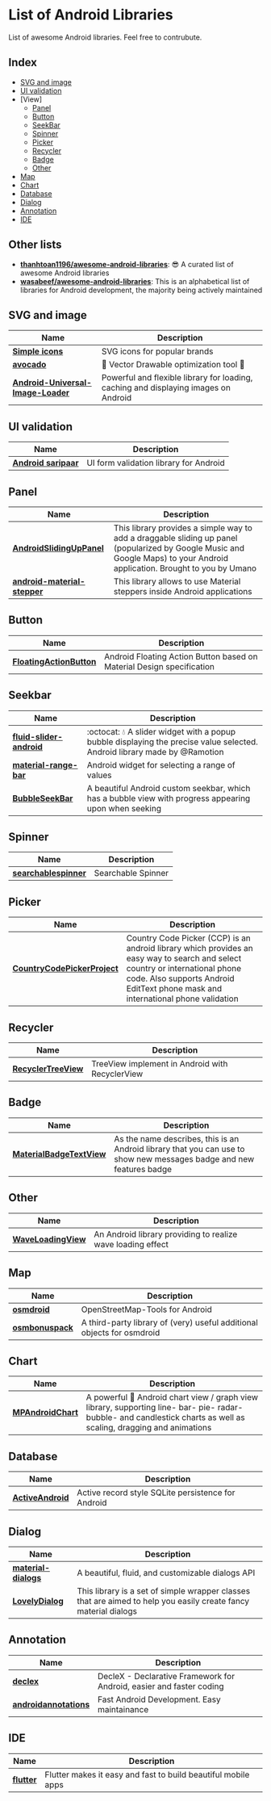 List of Android Libraries
======================
List of awesome Android libraries. Feel free to contrubute.

## Index
- [SVG and image](#svg-and-image)
- [UI validation](#ui-validation)
- [View]
  - [Panel](#panel)
  - [Button](#button)
  - [SeekBar](#seekbar)
  - [Spinner](#spinner)
  - [Picker](#picker)
  - [Recycler](#recycler)
  - [Badge](#badge)
  - [Other](#other)
- [Map](#map)
- [Chart](#chart)
- [Database](#database)
- [Dialog](#dialog)
- [Annotation](#annotation)
- [IDE](#ide)

## Other lists
- **[thanhtoan1196/awesome-android-libraries](https://github.com/thanhtoan1196/awesome-android-libraries)**: :sunglasses: A curated list of awesome Android libraries
- **[wasabeef/awesome-android-libraries](https://github.com/wasabeef/awesome-android-libraries)**: This is an alphabetical list of libraries for Android development, the majority being actively maintained

## SVG and image
Name | Description
--- | ---
**[Simple icons](https://github.com/simple-icons/simple-icons)** | SVG icons for popular brands
**[avocado](https://github.com/alexjlockwood/avocado)** | :avocado: Vector Drawable optimization tool :avocado:
**[Android-Universal-Image-Loader](https://github.com/nostra13/Android-Universal-Image-Loader)** | Powerful and flexible library for loading, caching and displaying images on Android

## UI validation
Name | Description
--- | ---
**[Android saripaar](https://github.com/ragunathjawahar/android-saripaar)** | UI form validation library for Android

## Panel
Name | Description
--- | ---
**[AndroidSlidingUpPanel](https://github.com/umano/AndroidSlidingUpPanel)** | This library provides a simple way to add a draggable sliding up panel (popularized by Google Music and Google Maps) to your Android application. Brought to you by Umano
**[android-material-stepper](https://github.com/stepstone-tech/android-material-stepper)** | This library allows to use Material steppers inside Android applications

## Button
Name | Description
--- | ---
**[FloatingActionButton](https://github.com/Clans/FloatingActionButton)** | Android Floating Action Button based on Material Design specification

## Seekbar
Name | Description
--- | ---
**[fluid-slider-android](https://github.com/Ramotion/fluid-slider-android)** | :octocat: :droplet: A slider widget with a popup bubble displaying the precise value selected. Android library made by @Ramotion
**[material-range-bar](https://github.com/oli107/material-range-bar)** | Android widget for selecting a range of values
**[BubbleSeekBar](https://github.com/woxingxiao/BubbleSeekBar)** | A beautiful Android custom seekbar, which has a bubble view with progress appearing upon when seeking

## Spinner
Name | Description
--- | ---
**[searchablespinner](https://github.com/michaelprimez/searchablespinner)** | Searchable Spinner

## Picker
Name | Description
--- | ---
**[CountryCodePickerProject](https://github.com/hbb20/CountryCodePickerProject)** | Country Code Picker (CCP) is an android library which provides an easy way to search and select country or international phone code. Also supports Android EditText phone mask and international phone validation

## Recycler
Name | Description
--- | ---
**[RecyclerTreeView](https://github.com/TellH/RecyclerTreeView)** | TreeView implement in Android with RecyclerView

## Badge
Name | Description
--- | ---
**[MaterialBadgeTextView](https://github.com/matrixxun/MaterialBadgeTextView)** | As the name describes, this is an Android library that you can use to show new messages badge and new features badge

## Other
Name | Description
--- | ---
**[WaveLoadingView](https://github.com/tangqi92/WaveLoadingView)** | An Android library providing to realize wave loading effect

## Map
Name | Description
--- | ---
**[osmdroid](https://github.com/osmdroid/osmdroid)** | OpenStreetMap-Tools for Android
**[osmbonuspack](https://github.com/MKergall/osmbonuspack)** | A third-party library of (very) useful additional objects for osmdroid

## Chart
Name | Description
--- | ---
**[MPAndroidChart](https://github.com/PhilJay/MPAndroidChart)** | A powerful :rocket: Android chart view / graph view library, supporting line- bar- pie- radar- bubble- and candlestick charts as well as scaling, dragging and animations

## Database
Name | Description
--- | ---
**[ActiveAndroid](https://github.com/pardom-zz/ActiveAndroid)** | Active record style SQLite persistence for Android

## Dialog
Name | Description
--- | ---
**[material-dialogs](https://github.com/afollestad/material-dialogs)** | A beautiful, fluid, and customizable dialogs API
**[LovelyDialog](https://github.com/yarolegovich/LovelyDialog)** |  This library is a set of simple wrapper classes that are aimed to help you easily create fancy material dialogs

## Annotation
Name | Description
--- | ---
**[declex](https://github.com/smaugho/declex)** | DecleX - Declarative Framework for Android, easier and faster coding
**[androidannotations](https://github.com/androidannotations/androidannotations)** | Fast Android Development. Easy maintainance

## IDE
Name | Description
--- | ---
**[flutter](https://github.com/flutter/flutter)** | Flutter makes it easy and fast to build beautiful mobile apps

